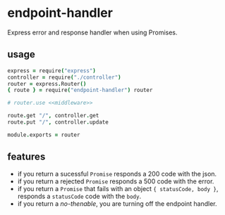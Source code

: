 # endpoint-handler

Express error and response handler when using Promises.

## usage
```coffee
express = require("express")
controller = require("./controller")
router = express.Router()
{ route } = require("endpoint-handler") router

# router.use <<middleware>>

route.get "/", controller.get
route.put "/", controller.update

module.exports = router
```

## features
- if you return a sucessful `Promise` responds a 200 code with the json.
- if you return a rejected `Promise` responds a 500 code with the error.
- if you return a `Promise` that fails with an object `{ statusCode, body }`, responds a `statusCode` code with the `body`.
- if you return a *no-thenable*, you are turning off the endpoint handler.
